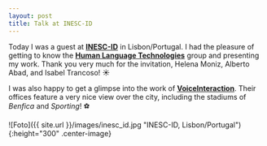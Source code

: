 ```yaml
---
layout: post
title: Talk at INESC-ID
---
```


Today I was a guest at <strong><a href="https://www.inesc-id.pt/" target="_blank" rel="noopener">INESC-ID</a></strong> in Lisbon/Portugal.
I had the pleasure of getting to know the <strong><a href="https://www.inesc-id.pt/research-areas/human-language-technologies/" target="_blank" rel="noopener">Human Language Technologies</a></strong> group and presenting my work.
Thank you very much for the invitation, Helena Moniz, Alberto Abad, and Isabel Trancoso! &#9728;&#65039;

I was also happy to get a glimpse into the work of <strong><a href="https://www.voiceinteraction.ai/" target="_blank" rel="noopener">VoiceInteraction</a></strong>. 
Their offices feature a very nice view over the city, including the stadiums of <em>Benfica</em> and <em>Sporting</em>! &#9917; 

![Foto]({{ site.url }}/images/inesc_id.jpg "INESC-ID, Lisbon/Portugal"){:height="300" .center-image}
